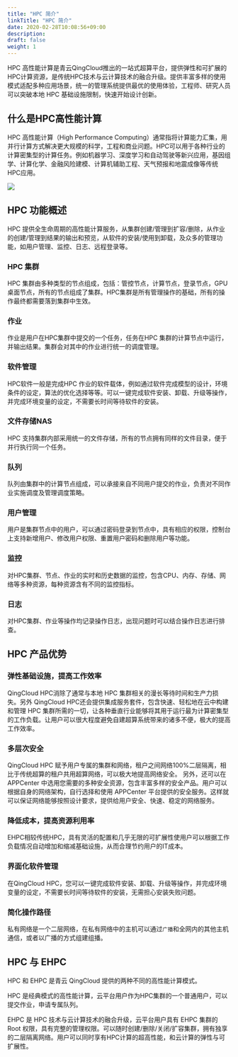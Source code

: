 ```yaml
---
title: "HPC 简介"
linkTitle: "HPC 简介"
date: 2020-02-28T10:08:56+09:00
description:
draft: false
weight: 1
---
```



HPC 高性能计算是青云QingCloud推出的一站式超算平台，提供弹性和可扩展的HPC计算资源，是传统HPC技术与云计算技术的融合升级。提供丰富多样的使用模式适配多种应用场景，统一的管理系统提供最优的使用体验，工程师、研究人员可以突破本地 HPC 基础设施限制，快速开始设计创新。


## 什么是HPC高性能计算

HPC 高性能计算（High Performance Computing）通常指将计算能力汇集，用并行计算方式解决更大规模的科学，工程和商业问题。HPC可以用于各种行业的计算密集型的计算任务。例如机器学习、深度学习和自动驾驶等新兴应用，基因组学、计算化学、金融风险建模、计算机辅助工程、天气预报和地震成像等传统HPC应用。

![](../_images/hpc_intro1.jpg)

## HPC 功能概述

HPC 提供全生命周期的高性能计算服务，从集群创建/管理到扩容/删除，从作业的创建/管理到结果的输出和预览，从软件的安装/使用到卸载，及众多的管理功能，如用户管理、监控、日志、远程登录等。

### HPC 集群

HPC 集群由多种类型的节点组成，包括：管控节点，计算节点，登录节点，GPU 桌面节点，所有的节点组成了集群。HPC集群是所有管理操作的基础，所有的操作最终都需要落到集群中生效。

### 作业

作业是用户在HPC集群中提交的一个任务，任务在HPC 集群的计算节点中运行，并输出结果。集群会对其中的作业进行统一的调度管理。

### 软件管理

HPC软件一般是完成HPC 作业的软件载体，例如通过软件完成模型的设计，环境条件的设定，算法的优化选择等等。可以一键完成软件安装、卸载、升级等操作，并完成环境变量的设定，不需要长时间等待软件的安装。

### 文件存储NAS

HPC 支持集群内部采用统一的文件存储，所有的节点拥有同样的文件目录，便于并行执行同一个任务。


### 队列

队列由集群中的计算节点组成，可以承接来自不同用户提交的作业，负责对不同作业实施调度及管理调度策略。

### 用户管理

用户是集群节点中的用户，可以通过密码登录到节点中，具有相应的权限，控制台上支持新增用户、修改用户权限、重置用户密码和删除用户等功能。

### 监控

对HPC集群、节点、作业的实时和历史数据的监控，包含CPU、内存、存储、网络等多种资源，每种资源含有不同的监控指标。

### 日志

对HPC集群、作业等操作均记录操作日志，出现问题时可以结合操作日志进行排查。


## HPC 产品优势

### 弹性基础设施，提高工作效率

QingCloud HPC消除了通常与本地 HPC 集群相关的漫长等待时间和生产力损失。另外 QingCloud HPC还会提供集成服务套件，包含快速、轻松地在云中构建和管理 HPC 集群所需的一切，让各种垂直行业能够将其用于运行最为计算密集型的工作负载。让用户可以很大程度避免自建超算系统带来的诸多不便，极大的提高工作效率。

### 多层次安全

QingCloud HPC 赋予用户专属的集群和网络，租户之间网络100%二层隔离，相比于传统超算的租户共用超算网络，可以极大地提高网络安全。
另外，还可以在 APPCenter 中选用您需要的多种安全资源，包含丰富多样的安全产品。用户可以根据自身的网络架构，自行选择和使用 APPCenter 平台提供的安全服务。这样就可以保证网络能够按照设计要求，提供给用户安全、快速、稳定的网络服务。

### 降低成本，提高资源利用率

EHPC相较传统HPC，具有灵活的配置和几乎无限的可扩展性使用户可以根据工作负载情况自动增加和缩减基础设施，从而合理节约用户的IT成本。

### 界面化软件管理

在QingCloud HPC，您可以一键完成软件安装、卸载、升级等操作，并完成环境变量的设定，不需要长时间等待软件的安装，无需担心安装失败问题。

### 简化操作路径

私有网络是一个二层网络，在私有网络中的主机可以通过`广播`和全网内的其他主机通信，或者以广播的方式组建组播。


## HPC 与 EHPC

HPC 和 EHPC 是青云 QingCloud 提供的两种不同的高性能计算模式。

HPC 是经典模式的高性能计算，云平台用户作为HPC集群的一个普通用户，可以提交作业，申请专属队列。

EHPC 是 HPC 技术与云计算技术的融合升级，云平台用户具有 EHPC 集群的 Root 权限，具有完整的管理权限。可以随时创建/删除/关闭/扩容集群，拥有独享的二层隔离网络。用户可以同时享有HPC计算的超高性能，和云计算的弹性与可扩展性。


